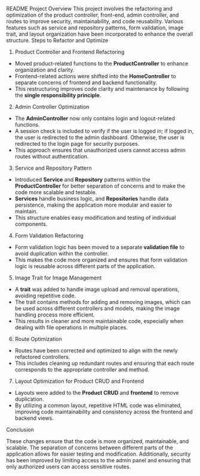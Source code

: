 README
Project Overview
This project involves the refactoring and optimization of the product controller, front-end, admin controller, and routes to improve security, maintainability, and code reusability. Various features such as service and repository patterns, form validation, image trait, and layout organization have been incorporated to enhance the overall structure.
Steps to Refactor and Optimize
1. Product Controller and Frontend Refactoring

- Moved product-related functions to the **ProductController** to enhance organization and clarity.
- Frontend-related actions were shifted into the **HomeController** to separate concerns of frontend and backend functionality.
- This restructuring improves code clarity and maintenance by following the **single responsibility principle**.

2. Admin Controller Optimization

- The **AdminController** now only contains login and logout-related functions.
- A session check is included to verify if the user is logged in; if logged in, the user is redirected to the admin dashboard. Otherwise, the user is redirected to the login page for security purposes.
- This approach ensures that unauthorized users cannot access admin routes without authentication.

3. Service and Repository Pattern

- Introduced **Service** and **Repository** patterns within the **ProductController** for better separation of concerns and to make the code more scalable and testable.
- **Services** handle business logic, and **Repositories** handle data persistence, making the application more modular and easier to maintain.
- This structure enables easy modification and testing of individual components.

4. Form Validation Refactoring

- Form validation logic has been moved to a separate **validation file** to avoid duplication within the controller.
- This makes the code more organized and ensures that form validation logic is reusable across different parts of the application.

5. Image Trait for Image Management

- A **trait** was added to handle image upload and removal operations, avoiding repetitive code.
- The trait contains methods for adding and removing images, which can be used across different controllers and models, making the image handling process more efficient.
- This results in cleaner and more maintainable code, especially when dealing with file operations in multiple places.

6. Route Optimization

- Routes have been corrected and optimized to align with the newly refactored controllers.
- This includes cleaning up redundant routes and ensuring that each route corresponds to the appropriate controller and method.

7. Layout Optimization for Product CRUD and Frontend

- Layouts were added to the **Product CRUD** and **frontend** to remove duplication.
- By utilizing a common layout, repetitive HTML code was eliminated, improving code maintainability and consistency across the frontend and backend views.

Conclusion

These changes ensure that the code is more organized, maintainable, and scalable. The separation of concerns between different parts of the application allows for easier testing and modification. Additionally, security has been improved by limiting access to the admin panel and ensuring that only authorized users can access sensitive routes.


